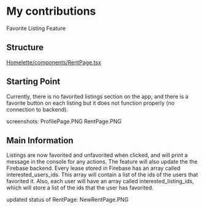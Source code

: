 # My contributions

Favorite Listing Feature

## Structure
[Homelette/components/RentPage.tsx](https://github.com/ucsb-cs184-f24/team14sublet/blob/awaang-feature-favorite/Homelette/components/RentPage.tsx)

## Starting Point
Currently, there is no favorited listings section on the app, and there is a favorite button on each listing but it does not function properly (no connection to backend).

screenshots:
ProfilePage.PNG
RentPage.PNG

## Main Information
Listings are now favorited and unfavorited when clicked, and will print a message in the console for any actions. The feature will also update the the Firebase backend. Every lease stored in Firebase has an array called interested_users_ids. This array will contain a list of the ids of the users that favorited it. Also, each user will have an array called interested_listing_ids, which will store a list of the ids that the user has favorited.

updated status of RentPage: 
NewRentPage.PNG
